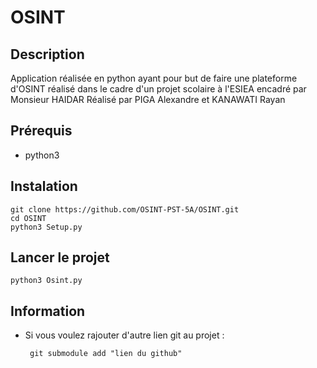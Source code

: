 # OSINT




## Description

Application réalisée en python ayant pour but de faire une plateforme d'OSINT réalisé dans le cadre d'un projet scolaire à l'ESIEA encadré par Monsieur HAIDAR
Réalisé par PIGA Alexandre et KANAWATI Rayan

## Prérequis

 * python3

## Instalation 

	git clone https://github.com/OSINT-PST-5A/OSINT.git
	cd OSINT
	python3 Setup.py 

## Lancer le projet

	python3 Osint.py 

## Information
 * Si vous voulez rajouter d'autre lien git au projet :	

		git submodule add "lien du github"